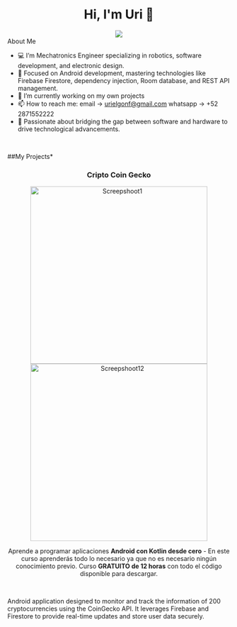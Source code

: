 
<div align="center">
  <h1>Hi, I'm Uri 👋</h1>
  <img src="https://i.imgur.com/P7Juelw.jpg">
</div>
<div

  
## About Me
- 💻 I’m Mechatronics Engineer specializing in robotics, software development, and electronic design.
- 📱 Focused on Android development, mastering technologies like Firebase Firestore, dependency injection, Room database, and REST API management.
- 🔭 I’m currently working on my own projects
- 📫 How to reach me: email -> urielgonf@gmail.com   whatsapp -> +52 2871552222 
- 🌟 Passionate about bridging the gap between software and hardware to drive technological advancements.
  
<br>

##My Projects*

<tr>
<td width="50%">
<h3 align="center">Cripto Coin Gecko</h3>
<div align="center">
<a href="https://github.com/urielgonf/CriptoCoinApiGecko" target="_blank"><img src="app/src/main/java/com/myportfolio/portfoliocritocoinapplication/readmeImages/coinlist.jpg" width="400" alt="Screepshoot1"><img src="app/src/main/java/com/myportfolio/portfoliocritocoinapplication/readmeImages/favouritedetail.jpg" width="400" alt="Screepshoot12"></a>
<p>

</p>
<p>Aprende a programar aplicaciones <strong>Android con Kotlin desde cero</strong> - En este curso aprenderás todo lo necesario ya que no es necesario ningún conocimiento previo. Curso <strong>GRATUITO de 12 horas</strong> con todo el código disponible para descargar.</p>
</div>
                                                                                      
</td>


                                                                            

<br>

Android application designed to monitor and track the information of 200 cryptocurrencies using the CoinGecko API. It leverages Firebase and Firestore to provide real-time updates and store user data securely.

